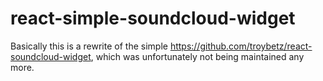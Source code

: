 # react-simple-soundcloud-widget

Basically this is a rewrite of the simple https://github.com/troybetz/react-soundcloud-widget, which was unfortunately not being maintained any more.
